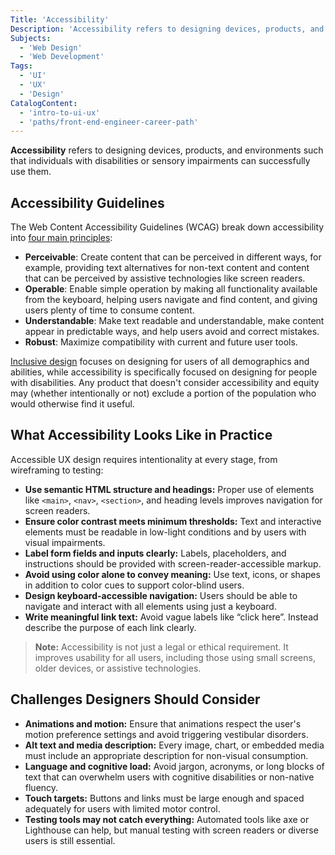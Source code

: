 ```yaml
---
Title: 'Accessibility'
Description: 'Accessibility refers to designing devices, products, and environments such that individuals with disabilities or sensory impairments can successfully use them.'
Subjects:
  - 'Web Design'
  - 'Web Development'
Tags:
  - 'UI'
  - 'UX'
  - 'Design'
CatalogContent:
  - 'intro-to-ui-ux'
  - 'paths/front-end-engineer-career-path'
---
```


**Accessibility** refers to designing devices, products, and environments such that individuals with disabilities or sensory impairments can successfully use them.

## Accessibility Guidelines

The Web Content Accessibility Guidelines (WCAG) break down accessibility into [four main principles](https://www.w3.org/WAI/standards-guidelines/wcag/glance/):

- **Perceivable**: Create content that can be perceived in different ways, for example, providing text alternatives for non-text content and content that can be perceived by assistive technologies like screen readers.
- **Operable**: Enable simple operation by making all functionality available from the keyboard, helping users navigate and find content, and giving users plenty of time to consume content.
- **Understandable**: Make text readable and understandable, make content appear in predictable ways, and help users avoid and correct mistakes.
- **Robust**: Maximize compatibility with current and future user tools.

[Inclusive design](https://www.codecademy.com/resources/docs/uiux/design-methodologies/inclusive-design) focuses on designing for users of all demographics and abilities, while accessibility is specifically focused on designing for people with disabilities. Any product that doesn't consider accessibility and equity may (whether intentionally or not) exclude a portion of the population who would otherwise find it useful.

## What Accessibility Looks Like in Practice

Accessible UX design requires intentionality at every stage, from wireframing to testing:

- **Use semantic HTML structure and headings:** Proper use of elements like `<main>`, `<nav>`, `<section>`, and heading levels improves navigation for screen readers.
- **Ensure color contrast meets minimum thresholds:** Text and interactive elements must be readable in low-light conditions and by users with visual impairments.
- **Label form fields and inputs clearly:** Labels, placeholders, and instructions should be provided with screen-reader-accessible markup.
- **Avoid using color alone to convey meaning:** Use text, icons, or shapes in addition to color cues to support color-blind users.
- **Design keyboard-accessible navigation:** Users should be able to navigate and interact with all elements using just a keyboard.
- **Write meaningful link text:** Avoid vague labels like “click here”. Instead describe the purpose of each link clearly.

> **Note:** Accessibility is not just a legal or ethical requirement. It improves usability for all users, including those using small screens, older devices, or assistive technologies.

## Challenges Designers Should Consider

- **Animations and motion:** Ensure that animations respect the user's motion preference settings and avoid triggering vestibular disorders.
- **Alt text and media description:** Every image, chart, or embedded media must include an appropriate description for non-visual consumption.
- **Language and cognitive load:** Avoid jargon, acronyms, or long blocks of text that can overwhelm users with cognitive disabilities or non-native fluency.
- **Touch targets:** Buttons and links must be large enough and spaced adequately for users with limited motor control.
- **Testing tools may not catch everything:** Automated tools like axe or Lighthouse can help, but manual testing with screen readers or diverse users is still essential.
